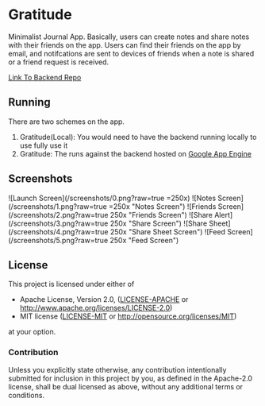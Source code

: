 # Gratitude

Minimalist Journal App. Basically, users can create notes and share notes with their friends on the app.
Users can find their friends on the app by email, and notifcations are sent to devices of friends when a note is shared
or a friend request is received.

[Link To Backend Repo](https://github.com/victorlenerd/GratitudeAppServer)

## Running

There are two schemes on the app. 

1. Gratitude(Local): You would need to have the backend running locally to use fully use it
2. Gratitude: The runs against the backend hosted on [Google App Engine](https://gratitude-app-server.ue.r.appspot.com/)

## Screenshots

![Launch Screen](/screenshots/0.png?raw=true =250x)
![Notes Screen](/screenshots/1.png?raw=true =250x "Notes Screen")
![Friends Screen](/screenshots/2.png?raw=true 250x "Friends Screen")
![Share Alert](/screenshots/3.png?raw=true 250x "Share Screen")
![Share Sheet](/screenshots/4.png?raw=true 250x "Share Sheet Screen")
![Feed Screen](/screenshots/5.png?raw=true 250x "Feed Screen")

## License

This project is licensed under either of
 * Apache License, Version 2.0, ([LICENSE-APACHE](LICENSE-APACHE) or
   http://www.apache.org/licenses/LICENSE-2.0)
 * MIT license ([LICENSE-MIT](LICENSE-MIT) or
   http://opensource.org/licenses/MIT)

at your option.

### Contribution

Unless you explicitly state otherwise, any contribution intentionally submitted
for inclusion in this project by you, as defined in the Apache-2.0 license,
shall be dual licensed as above, without any additional terms or conditions.